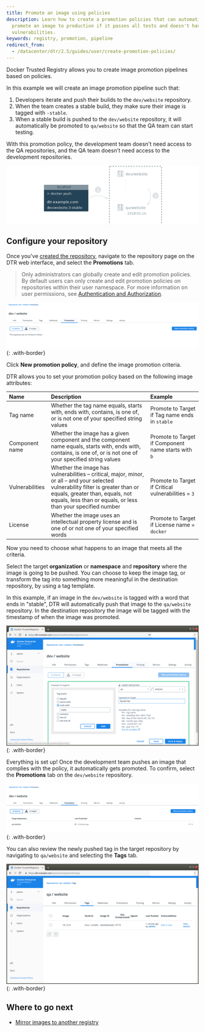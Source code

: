 ```yaml
---
title: Promote an image using policies
description: Learn how to create a promotion policies that can automatically
  promote an image to production if it passes all tests and doesn't have
  vulnerabilities.
keywords: registry, promotion, pipeline
redirect_from:
  - /datacenter/dtr/2.5/guides/user/create-promotion-policies/
---
```


Docker Trusted Registry allows you to create image promotion pipelines based on
policies.

In this example we will create an image promotion pipeline such that:

1. Developers iterate and push their builds to the `dev/website` repository.
2. When the team creates a stable build, they make sure their image is tagged
with `-stable`.
3. When a stable build is pushed to the `dev/website` repository, it will
automatically be promoted to `qa/website` so that the QA team can start testing.

With this promotion policy, the development team doesn't need access to the
QA repositories, and the QA team doesn't need access to the development
repositories.

![promotion example](../../images/internal-promotion-1.png)

## Configure your repository

Once you've [created the repository](../manage-images/index.md), navigate to
the repository page on the DTR web interface, and select the
**Promotions** tab.

> Only administrators can globally create and edit promotion policies. By default
> users can only create and edit promotion policies on repositories within their
> user namespace. For more information on user permissions, see
> [Authentication and Authorization](/ee/dtr/admin/manage-users/).

![repository policies](../../images/internal-promotion-2.png){: .with-border}

Click **New promotion policy**, and define the image promotion criteria.

DTR allows you to set your promotion policy based on the following image attributes:

| Name            | Description                                        | Example           |
|:----------------|:---------------------------------------------------| :----------------|
| Tag name        | Whether the tag name equals, starts with, ends with, contains, is one of, or is not one of your specified string values | Promote to Target if Tag name ends in `stable`|
| Component name  | Whether the image has a given component and the component name equals, starts with, ends with, contains, is one of, or is not one of your specified string values | Promote to Target if Component name starts with `b` |
| Vulnerabilities | Whether the image has vulnerabilities &ndash; critical, major, minor, or all &ndash; and your selected vulnerability filter is greater than or equals, greater than, equals, not equals, less than or equals, or less than your specified number | Promote to Target if Critical vulnerabilities = `3` |
| License         | Whether the image uses an intellectual property license and is one of or not one of your specified words | Promote to Target if License name = `docker` |

Now you need to choose what happens to an image that meets all the criteria.

Select the target **organization** or **namespace** and **repository** where the image is going to be
pushed. You can choose to keep the image tag, or transform the tag into
something more meaningful in the destination repository, by using a tag template.

In this example, if an image in the `dev/website` is tagged with a word that
ends in "stable", DTR will automatically push that image to the `qa/website`
repository. In the destination repository the image will be tagged with the
timestamp of when the image was promoted.

![repository with policies](../../images/internal-promotion-3.png){: .with-border}

Everything is set up! Once the development team pushes an image that complies
with the policy, it automatically gets promoted. To confirm, select the **Promotions** tab on the `dev/website` repository.

![tag promoted](../../images/internal-promotion-5.png){: .with-border}


You can also review the newly pushed tag in the target repository by navigating to `qa/website` and selecting the **Tags** tab.

![tag promoted](../../images/internal-promotion-4.png){: .with-border}

## Where to go next

* [Mirror images to another registry](push-mirror.md)

